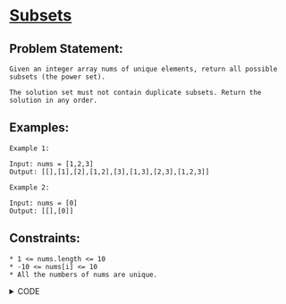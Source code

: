 # [Subsets](https://leetcode.com/problems/subsets/)

## Problem Statement:

```
Given an integer array nums of unique elements, return all possible subsets (the power set).

The solution set must not contain duplicate subsets. Return the solution in any order.
```

## Examples:

```
Example 1:

Input: nums = [1,2,3]
Output: [[],[1],[2],[1,2],[3],[1,3],[2,3],[1,2,3]]

Example 2:

Input: nums = [0]
Output: [[],[0]]
```

## Constraints:

```
* 1 <= nums.length <= 10
* -10 <= nums[i] <= 10
* All the numbers of nums are unique.
```


<details>
  <summary> CODE </summary>
  
  ```cpp

class Solution {
public:
    
    void fun(int i, vector<int> &v, vector<int> &cur, vector<vector<int>> &ans) {
        if(i == v.size()){
            ans.push_back(cur);
            return;
        }
        
        fun(i+1, v, cur, ans);
        cur.push_back(v[i]);
        fun(i+1, v, cur, ans);
        cur.pop_back();
    }
    
    vector<vector<int>> subsets(vector<int>& nums) {
        
        vector<vector<int>> ans;
        vector<int> cur;
        fun(0, nums, cur, ans);
        
        return ans;
    }
};
  
  ```
  
</details>